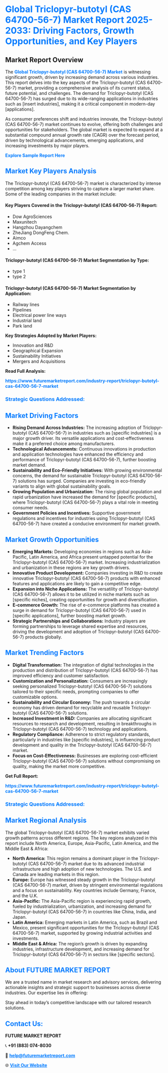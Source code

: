<h1 style="color: #007BFF;">Global Triclopyr-butotyl (CAS 64700-56-7) Market Report 2025-2033: Driving Factors, Growth Opportunities, and Key Players</h1>

<section id="overview">
<h2>Market Report Overview</h2>
<p>The <a href="https://www.futuremarketreport.com/industry-report/triclopyr-butotyl-cas-64700-56-7-market" style="color: #007BFF; text-decoration: none;"><strong>Global Triclopyr-butotyl (CAS 64700-56-7) Market</strong></a> is witnessing significant growth, driven by increasing demand across various industries. This report delves into the key aspects of the Triclopyr-butotyl (CAS 64700-56-7) market, providing a comprehensive analysis of its current status, future potential, and challenges. The demand for Triclopyr-butotyl (CAS 64700-56-7) has surged due to its wide-ranging applications in industries such as [insert industries], making it a critical component in modern-day [applications].</p>
<p>As consumer preferences shift and industries innovate, the Triclopyr-butotyl (CAS 64700-56-7) market continues to evolve, offering both challenges and opportunities for stakeholders. The global market is expected to expand at a substantial compound annual growth rate (CAGR) over the forecast period, driven by technological advancements, emerging applications, and increasing investments by major players.</p>
</section>

<section id="overview">
<p><a href="https://www.futuremarketreport.com/request-sample/reportId=105552" style="color: #007BFF; text-decoration: none;"><strong>Explore Sample Report Here</strong></a></p>
</section>

<section id="key-players">
<h2 style="color: #007BFF;">Market Key Players Analysis</h2>
<p>The Triclopyr-butotyl (CAS 64700-56-7) market is characterized by intense competition among key players striving to capture a larger market share. Some of the leading companies in the market include:</p>
<h4>Key Players Covered in the Triclopyr-butotyl (CAS 64700-56-7) Report:</h4>
<ul><li>Dow AgroSciences</li><li>Maxunitech</li><li>Hangzhou Dayangchem</li><li>ZheJiang DongFeng Chem.</li><li>Aimco</li><li>Agchem Access</li><li>...</li></ul>
<h4>Triclopyr-butotyl (CAS 64700-56-7) Market Segmentation by Type:</h4>
<ul><li>type 1</li><li>type 2</li></ul>

<h4>Triclopyr-butotyl (CAS 64700-56-7) Market Segmentation by Application:</h4>
<ul><li>Railway lines</li><li>Pipelines</li><li>Electrical power line ways</li><li>Industrial land</li><li>Park land</li></ul>
<p><strong>Key Strategies Adopted by Market Players:</strong></p>
<ul>
<li>Innovation and R&D</li>
<li>Geographical Expansion</li>
<li>Sustainability Initiatives</li>
<li>Mergers and Acquisitions</li>
</ul>
</section>

<section>
<p><strong>Read Full Analysis: </strong></p><a href="https://www.futuremarketreport.com/industry-report/triclopyr-butotyl-cas-64700-56-7-market" style="color: #007BFF; text-decoration: none;"><strong>https://www.futuremarketreport.com/industry-report/triclopyr-butotyl-cas-64700-56-7-market</strong></a>
<h3 style="color: #007BFF;">Strategic Questions Addressed:</h3>
</section>

<section id="driving-factors">
<h2 style="color: #007BFF;">Market Driving Factors</h2>
<ul>
<li><strong>Rising Demand Across Industries:</strong> The increasing adoption of Triclopyr-butotyl (CAS 64700-56-7) in industries such as [specific industries] is a major growth driver. Its versatile applications and cost-effectiveness make it a preferred choice among manufacturers.</li>
<li><strong>Technological Advancements:</strong> Continuous innovations in production and application technologies have enhanced the efficiency and performance of Triclopyr-butotyl (CAS 64700-56-7), further boosting market demand.</li>
<li><strong>Sustainability and Eco-Friendly Initiatives:</strong> With growing environmental concerns, the demand for sustainable Triclopyr-butotyl (CAS 64700-56-7) solutions has surged. Companies are investing in eco-friendly variants to align with global sustainability goals.</li>
<li><strong>Growing Population and Urbanization:</strong> The rising global population and rapid urbanization have increased the demand for [specific products], where Triclopyr-butotyl (CAS 64700-56-7) plays a vital role in meeting consumer needs.</li>
<li><strong>Government Policies and Incentives:</strong> Supportive government regulations and incentives for industries using Triclopyr-butotyl (CAS 64700-56-7) have created a conducive environment for market growth.</li>
</ul>
</section>

<section id="growth-opportunities">
<h2 style="color: #007BFF;">Market Growth Opportunities</h2>
<ul>
<li><strong>Emerging Markets:</strong> Developing economies in regions such as Asia-Pacific, Latin America, and Africa present untapped potential for the Triclopyr-butotyl (CAS 64700-56-7) market. Increasing industrialization and urbanization in these regions are key growth drivers.</li>
<li><strong>Innovative Product Development:</strong> Companies investing in R&D to create innovative Triclopyr-butotyl (CAS 64700-56-7) products with enhanced features and applications are likely to gain a competitive edge.</li>
<li><strong>Expansion into Niche Applications:</strong> The versatility of Triclopyr-butotyl (CAS 64700-56-7) allows it to be utilized in niche markets such as [specific niches], creating opportunities for growth and diversification.</li>
<li><strong>E-commerce Growth:</strong> The rise of e-commerce platforms has created a surge in demand for Triclopyr-butotyl (CAS 64700-56-7) used in [specific applications], further boosting market growth.</li>
<li><strong>Strategic Partnerships and Collaborations:</strong> Industry players are forming partnerships to leverage shared expertise and resources, driving the development and adoption of Triclopyr-butotyl (CAS 64700-56-7) products globally.</li>
</ul>
</section>

<section id="trending-factors">
<h2 style="color: #007BFF;">Market Trending Factors</h2>
<ul>
<li><strong>Digital Transformation:</strong> The integration of digital technologies in the production and distribution of Triclopyr-butotyl (CAS 64700-56-7) has improved efficiency and customer satisfaction.</li>
<li><strong>Customization and Personalization:</strong> Consumers are increasingly seeking personalized Triclopyr-butotyl (CAS 64700-56-7) solutions tailored to their specific needs, prompting companies to offer customizable options.</li>
<li><strong>Sustainability and Circular Economy:</strong> The push towards a circular economy has driven demand for recyclable and reusable Triclopyr-butotyl (CAS 64700-56-7) solutions.</li>
<li><strong>Increased Investment in R&D:</strong> Companies are allocating significant resources to research and development, resulting in breakthroughs in Triclopyr-butotyl (CAS 64700-56-7) technology and applications.</li>
<li><strong>Regulatory Compliance:</strong> Adherence to strict regulatory standards, particularly in industries like [specific industries], is influencing product development and quality in the Triclopyr-butotyl (CAS 64700-56-7) market.</li>
<li><strong>Focus on Cost-Effectiveness:</strong> Businesses are exploring cost-efficient Triclopyr-butotyl (CAS 64700-56-7) solutions without compromising on quality, making the market more competitive.</li>
</ul>
</section>

<section>
<p><strong>Get Full Report: </strong></p><a href="https://www.futuremarketreport.com/industry-report/triclopyr-butotyl-cas-64700-56-7-market" style="color: #007BFF; text-decoration: none;"><strong>https://www.futuremarketreport.com/industry-report/triclopyr-butotyl-cas-64700-56-7-market</strong></a>
<h3 style="color: #007BFF;">Strategic Questions Addressed:</h3>
</section>


<section id="regional-analysis">
<h2 style="color: #007BFF;">Market Regional Analysis</h2>
<p>The global Triclopyr-butotyl (CAS 64700-56-7) market exhibits varied growth patterns across different regions. The key regions analyzed in this report include North America, Europe, Asia-Pacific, Latin America, and the Middle East & Africa:</p>
<ul>
<li><strong>North America:</strong> This region remains a dominant player in the Triclopyr-butotyl (CAS 64700-56-7) market due to its advanced industrial infrastructure and high adoption of new technologies. The U.S. and Canada are leading markets in this region.</li>
<li><strong>Europe:</strong> Europe has witnessed steady growth in the Triclopyr-butotyl (CAS 64700-56-7) market, driven by stringent environmental regulations and a focus on sustainability. Key countries include Germany, France, and the U.K.</li>
<li><strong>Asia-Pacific:</strong> The Asia-Pacific region is experiencing rapid growth, fueled by industrialization, urbanization, and increasing demand for Triclopyr-butotyl (CAS 64700-56-7) in countries like China, India, and Japan.</li>
<li><strong>Latin America:</strong> Emerging markets in Latin America, such as Brazil and Mexico, present significant opportunities for the Triclopyr-butotyl (CAS 64700-56-7) market, supported by growing industrial activities and investments.</li>
<li><strong>Middle East & Africa:</strong> The region’s growth is driven by expanding industries, infrastructure development, and increasing demand for Triclopyr-butotyl (CAS 64700-56-7) in sectors like [specific sectors].</li>
</ul>
</section>

<footer>
<h2 style="color: #007BFF;">About FUTURE MARKET REPORT</h2>
<p>We are a trusted name in market research and advisory services, delivering actionable insights and strategic support to businesses across diverse industries. Our expertise lies in offering:</p>

<p>Stay ahead in today’s competitive landscape with our tailored research solutions.</p>

<h2 style="color: #007BFF;">Contact Us:</h2>
<p><strong>FUTURE MARKET REPORT</strong></p>
<p>📞 <strong>+91 (883) 074-8030</strong></p>
<p>📧 <strong><a href="mailto:help@futuremarketreport.com" style="color: #007BFF;">help@futuremarketreport.com</a></strong></p>
<p>🌐 <strong><a href="https://www.futuremarketreport.com/" style="color: #007BFF;">Visit Our Website</a></strong></p>
</footer>